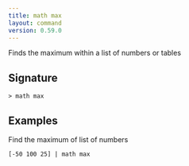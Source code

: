 ```yaml
---
title: math max
layout: command
version: 0.59.0
---
```


Finds the maximum within a list of numbers or tables

## Signature

```> math max ```

## Examples

Find the maximum of list of numbers
```shell
[-50 100 25] | math max
```

